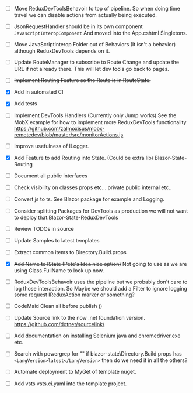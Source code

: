- [ ] Move ReduxDevToolsBehavoir to top of pipeline.  So when doing time travel we can disable actions from actually being executed.
- [ ] JsonRequestHandler should be in its own component `JavascriptInteropComponent`
And moved into the App.cshtml Singletons.
- [ ] Move JavaScriptInterop Folder out of Behaviors (It isn't a behavior) although ReduxDevTools depends on it.
- [ ] Update RouteManager to subscribe to Route Change and update the URL if not already there.
This will let dev tools go back to pages.

- [ ] <del>Implement Routing Feature so the Route is in RouteState.</del>

- [x] Add in automated CI
- [x] Add tests

- [ ] Implement DevTools Handlers (Currently only Jump works)
See the MobX example for how to implement more ReduxDevTools functionality
https://github.com/zalmoxisus/mobx-remotedev/blob/master/src/monitorActions.js

- [ ] Improve usefulness of ILogger.
- [x] Add Feature to add Routing into State. (Could be extra lib) Blazor-State-Routing

- [ ] Document all public interfaces
- [ ] Check visibility on classes props etc... private public internal etc..
- [ ] Convert js to ts.  See Blazor package for example and Logging.
- [ ] Consider splitting Packages for DevTools as production we will not want to deploy that.Blazor-State-ReduxDevTools

- [ ] Review TODOs in source
- [ ] Update Samples to latest templates
- [ ] Extract common items to Directory.Build.props
- [x] <del>Add Name to IState (Pete's Idea nice option)</del> Not going to use as we are using Class.FullName to look up now.

- [ ] ReduxDevToolsBehavoir uses the pipeline but we probably don't care to log those interaction.
So Maybe we should add a Filter to ignore logging some request IReduxAction marker or something?
- [ ] CodeMaid Clean all before publish ()

- [ ] Update Source link to the now .net foundation version. https://github.com/dotnet/sourcelink/ 

- [ ] Add documentation on installing Selenium java and chromedriver.exe etc.
- [ ] Search with powergrep for "<LangVersion>"
    if blazor-state\Directory.Build.props has `<LangVersion>latest</LangVersion>` then do we need it in all the others?

- [ ] Automate deployment to MyGet of template nuget.
- [ ] Add vsts vsts.ci.yaml into the template project.